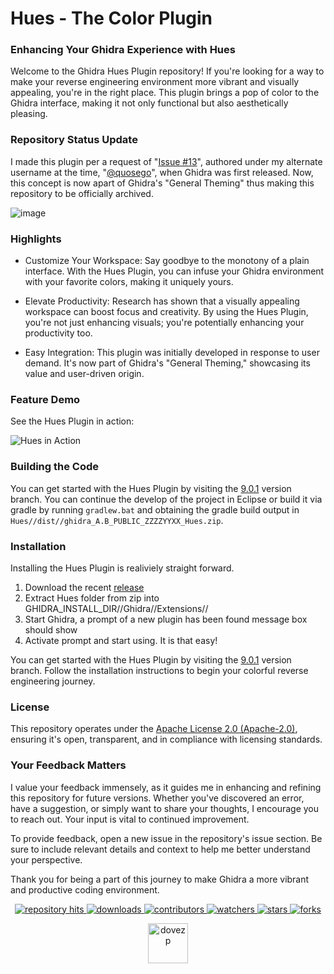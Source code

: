 # Hues - The Color Plugin
### Enhancing Your Ghidra Experience with Hues
Welcome to the Ghidra Hues Plugin repository! If you're looking for a way to make your reverse engineering environment more vibrant and visually appealing, you're in the right place. This plugin brings a pop of color to the Ghidra interface, making it not only functional but also aesthetically pleasing.

### Repository Status Update
I made this plugin per a request of "[Issue #13](https://github.com/NationalSecurityAgency/ghidra/issues/13)", authored under my alternate username at the time, "[@quosego](https://github.com/quosego)", when Ghidra was first released. Now, this concept is now apart of Ghidra's "General Theming" thus making this repository to be officially archived.

![image](https://github.com/dovezp/ghidra.plugin.hues/assets/89095890/d95b4615-ab33-409c-9ab5-8b7288fd1edb)


### Highlights
* Customize Your Workspace: Say goodbye to the monotony of a plain interface. With the Hues Plugin, you can infuse your Ghidra environment with your favorite colors, making it uniquely yours.

* Elevate Productivity: Research has shown that a visually appealing workspace can boost focus and creativity. By using the Hues Plugin, you're not just enhancing visuals; you're potentially enhancing your productivity too.

* Easy Integration: This plugin was initially developed in response to user demand. It's now part of Ghidra's "General Theming," showcasing its value and user-driven origin.

### Feature Demo
See the Hues Plugin in action:

![Hues in Action](https://s11.gifyu.com/images/SgHaQ.gif)

### Building the Code

You can get started with the Hues Plugin by visiting the [9.0.1](https://github.com/dovezp/ghidra.plugin.hues/tree/9.0.1) version branch. You can continue the develop of the project in Eclipse or build it via gradle by running `gradlew.bat` and obtaining the gradle build output in `Hues//dist//ghidra_A.B_PUBLIC_ZZZZYYXX_Hues.zip`.

### Installation
Installing the Hues Plugin is realiviely straight forward.
1. Download the recent [release](https://github.com/dovezp/ghidra.plugin.hues/releases)
2. Extract Hues folder from zip into GHIDRA_INSTALL_DIR//Ghidra//Extensions//
3. Start Ghidra, a prompt of a new plugin has been found message box should show
4. Activate prompt and start using. It is that easy!

You can get started with the Hues Plugin by visiting the [9.0.1](https://github.com/dovezp/ghidra.plugin.hues/tree/9.0.1) version branch. Follow the installation instructions to begin your colorful reverse engineering journey.

### License
This repository operates under the [Apache License 2.0 (Apache-2.0)](https://tldrlegal.com/license/apache-license-2.0-(apache-2.0)), ensuring it's open, transparent, and in compliance with licensing standards.

### Your Feedback Matters
I value your feedback immensely, as it guides me in enhancing and refining this repository for future versions. Whether you've discovered an error, have a suggestion, or simply want to share your thoughts, I encourage you to reach out. Your input is vital to continued improvement.

To provide feedback, open a new issue in the repository's issue section. Be sure to include relevant details and context to help me better understand your perspective.

Thank you for being a part of this journey to make Ghidra a more vibrant and productive coding environment.

<p align="center">
  <p align="center">
    <a href="https://hits.seeyoufarm.com/api/count/graph/dailyhits.svg?url=https://github.com/dovezp/ghidra.plugin.hues">
      <img src="https://hits.seeyoufarm.com/api/count/incr/badge.svg?url=https%3A%2F%2Fgithub.com%2Fdovezp%2Fghidra.plugin.hues&count_bg=%2379C83D&title_bg=%23555555&icon=&icon_color=%23E7E7E7&title=hits&edge_flat=true" alt="repository hits">
    </a>
    <a href="https://github.com/dovezp/ghidra.plugin.hues/releases">
      <img src="https://img.shields.io/github/downloads/dovezp/ghidra.plugin.hues/total?style=flat-square" alt="downloads"/>
    </a>
    <a href="https://github.com/dovezp/ghidra.plugin.hues/graphs/contributors">
      <img src="https://img.shields.io/github/contributors/dovezp/ghidra.plugin.hues?style=flat-square" alt="contributors"/>
    </a>
    <a href="https://github.com/dovezp/ghidra.plugin.hues/watchers">
      <img src="https://img.shields.io/github/watchers/dovezp/ghidra.plugin.hues?style=flat-square" alt="watchers"/>
    </a>
    <a href="https://github.com/dovezp/ghidra.plugin.hues/stargazers">
      <img src="https://img.shields.io/github/stars/dovezp/ghidra.plugin.hues?style=flat-square" alt="stars"/>
    </a>
    <a href="https://github.com/dovezp/ghidra.plugin.hues/network/members">
      <img src="https://img.shields.io/github/forks/dovezp/ghidra.plugin.hues?style=flat-square" alt="forks"/>
    </a>
  </p>
</p>

<p align="center">
  <a href="https://github.com/dovezp">
    <img width="64" heigth="64" src="https://avatars.githubusercontent.com/u/89095890" alt="dovezp"/>
  </a>
</p>
